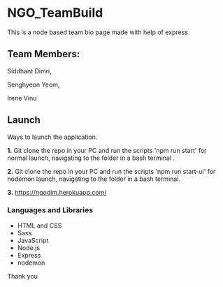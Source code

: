 # NGO_TeamBuild

This is a node based team bio page made with help of express

## Team Members:

Siddhant Dimri, 

Senghyeon Yeom, 

Irene Vinu

## Launch

Ways to launch the application.

**1.**  Git clone the repo in your PC and run the scripts 'npm run start' for normal launch, navigating to the folder in a bash terminal .

**2.** Git clone the repo in your PC and run the scripts 'npm run start-ui' for nodemon launch, navigating to the folder in a bash terminal.

**3.** https://ngodim.herokuapp.com/

### Languages and Libraries

* HTML and CSS
* Sass
* JavaScript
* Node.js
* Express
* nodemon


Thank you
